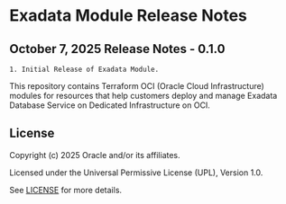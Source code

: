 # Exadata Module Release Notes

## October 7, 2025 Release Notes - 0.1.0
    1. Initial Release of Exadata Module.

This repository contains Terraform OCI (Oracle Cloud Infrastructure) modules for resources that help customers deploy and manage Exadata Database Service on Dedicated Infrastructure on OCI.

## License

Copyright (c) 2025 Oracle and/or its affiliates.

Licensed under the Universal Permissive License (UPL), Version 1.0.

See [LICENSE](./LICENSE.txt) for more details.
